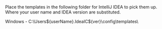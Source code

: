 Place the templates in the following folder for IntelliJ IDEA to pick them up.
Where your user name and IDEA version are substituted.

Windows -
C:\Users\${userName}\.IdeaIC${ver}\config\templates\